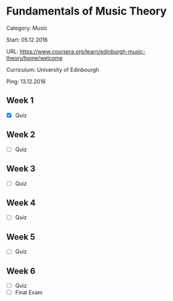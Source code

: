 # Fundamentals of Music Theory

Category: Music

Start: 05.12.2016

URL: https://www.coursera.org/learn/edinburgh-music-theory/home/welcome

Curriculum: University of Edinbourgh

Ping: 13.12.2016

## Week 1

- [X] Quiz

## Week 2

- [ ] Quiz

## Week 3

- [ ] Quiz

## Week 4

- [ ] Quiz

## Week 5

- [ ] Quiz

## Week 6

- [ ] Quiz
- [ ] Final Exam